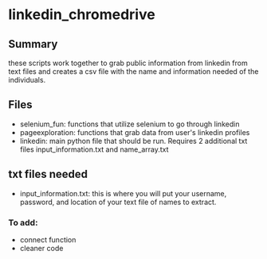 # linkedin_chromedrive
## Summary
these scripts work together to grab public information from linkedin from text files and creates a csv file with the name and information needed of the individuals. 
## Files
- selenium_fun: functions that utilize selenium to go through linkedin
- pageexploration: functions that grab data from user's linkedin profiles
- linkedin: main python file that should be run. Requires 2 additional txt files input_information.txt and name_array.txt
## txt files needed
- input_information.txt: this is where you will put your username, password, and location of your text file of names to extract. 
### To add:
- connect function
- cleaner code
